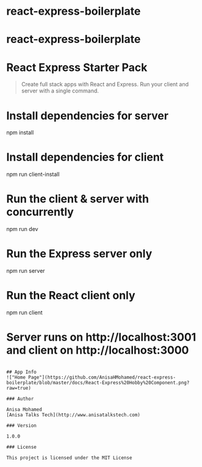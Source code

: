 # react-express-boilerplate
# react-express-boilerplate
# React Express Starter Pack

> Create full stack apps with React and Express. Run your client and server with a single command. 

# Install dependencies for server
npm install

# Install dependencies for client
npm run client-install

# Run the client & server with concurrently
npm run dev

# Run the Express server only
npm run server

# Run the React client only
npm run client

# Server runs on http://localhost:3001 and client on http://localhost:3000
```

## App Info
!["Home Page"](https://github.com/AnisaHMohamed/react-express-boilerplate/blob/master/docs/React-Express%20Hobby%20Component.png?raw=true)

### Author

Anisa Mohamed
[Anisa Talks Tech](http://www.anisatalkstech.com)

### Version

1.0.0

### License

This project is licensed under the MIT License